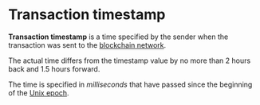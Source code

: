 # Transaction timestamp

**Transaction timestamp** is a time specified by the sender when the transaction was sent to the [blockchain network](/en/blockchain/blockchain-network).

The actual time differs from the timestamp value by no more than 2 hours back and 1.5 hours forward.

The time is specified in _milliseconds_ that have passed since the beginning of the [Unix epoch](https://en.wikipedia.org/wiki/Unix_time).
